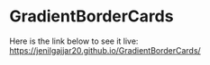 # GradientBorderCards

Here is the link below to see it live: https://jenilgajjar20.github.io/GradientBorderCards/
